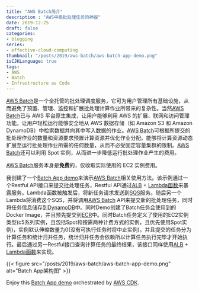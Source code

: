 ```yaml
---
title: "AWS Batch简介"
description : "AWS中跑批处理任务的神器"
date: 2019-12-25
draft: false
categories:
- blogging
series:
- effective-cloud-computing
thumbnail: "/posts/2019/aws-batch/aws-batch-app-demo.png"
isCJKLanguage: true
tags:
- AWS
- Batch
- Infrastructure as Code
---
```


[AWS Batch][aws-batch]是一个全托管的批处理调度服务，它可为用户管理所有基础设施，从而避免了预置、管理、监控和扩展批处理计算作业所带来的复杂性。当然[AWS Batch][aws-batch]已与 AWS 平台原生集成，让用户能够利用 AWS 的扩展、联网和访问管理功能。让用户轻松运行能够安全地从 AWS 数据存储（如 Amazon S3 和 Amazon DynamoDB）中检索数据并向其中写入数据的作业。[AWS Batch][aws-batch]可根据所提交的批处理作业的数量和资源要求预置计算资源并优化作业分配。能够将计算资源动态扩展至运行批处理作业所需的任何数量，从而不必受固定容量集群的限制。[AWS Batch][aws-batch]还可以利用 Spot 实例，从而进一步降低运行批处理作业产生的费用。

[AWS Batch][aws-batch]服务本身是**免费**的，仅收取实际使用的 EC2 实例费用。

<!--more-->

我创建了一个[Batch App demo][batch-app-demo]来演示[AWS Batch][aws-batch]相关使用方法。该示例通过一个Restful API接口来提交批处理任务，Restful API通过[ALB][alb] + [Lambda函数][lambda]来暴露服务。Lambda函数被触发后，将新任务请求发送到[SQS]服务。随后另一个Lambda将消费这个SQS，并将调用[AWS Batch][aws-batch] API来提交新的批处理任务，同时将任务信息储存到[DynamoDB][dynamodb]中。同时Demo创建了Batch任务会使用到的Docker Image，并且预先提交到[ECR][ecr]中。同时Batch任务定义了使用的EC2实例类型(c5系列实例，且包括Spot和按需两种计费方式的实例，且优先使用Spot实例)，实例默认伸缩数量为0(没有可执行任务时将中止实例)。并且提交的任务分为计算任务和统计归并任务，统计归并任务会依赖所以计算任务执行完毕才开始执行。最后通过另一Restful接口查询计算任务的最终结果，该接口同样使用[ALB][alb] + [Lambda函数][lambda]来实现。

{{< figure src="/posts/2019/aws-batch/aws-batch-app-demo.png" alt="Batch App架构图" >}}

Enjoy this [Batch App demo][batch-app-demo] orchestrated by [AWS CDK][aws-cdk].

[aws-batch]: https://aws.amazon.com/batch/
[batch-app-demo]: https://github.com/zxkane/cdk-collections/blob/master/batch-demo/README.md
[alb]: https://aws.amazon.com/cn/elasticloadbalancing/
[lambda]: https://aws.amazon.com/cn/lambda/
[dynamodb]: https://aws.amazon.com/cn/dynamodb/
[ecr]: https://aws.amazon.com/cn/ecr/
[aws-cdk]: https://aws.amazon.com/cn/cdk/
[sqs]: https://aws.amazon.com/cn/sqs/